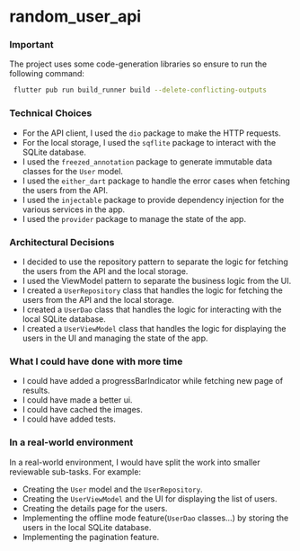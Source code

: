 # random_user_api


###  Important 

The project uses some code-generation libraries so ensure to run the following command:

```sh
 flutter pub run build_runner build --delete-conflicting-outputs
```


### Technical Choices

- For the API client, I used the `dio` package to make the HTTP requests.
- For the local storage, I used the `sqflite` package to interact with the SQLite database.
- I used the `freezed_annotation` package to generate immutable data classes for the `User` model.
- I used the `either_dart` package to handle the error cases when fetching the users from the API.
- I used the `injectable` package to provide dependency injection for the various services in the app.
- I used the `provider` package to manage the state of the app.

### Architectural Decisions

- I decided to use the repository pattern to separate the logic for fetching the users from the API and the local storage.
- I used the ViewModel pattern to separate the business logic from the UI.
- I created a `UserRepository` class that handles the logic for fetching the users from the API and the local storage.
- I created a `UserDao` class that handles the logic for interacting with the local SQLite database.
- I created a `UserViewModel` class that handles the logic for displaying the users in the UI and managing the state of the app.

### What I could have done with more time

- I could have added a progressBarIndicator while fetching new page of results.
- I could have made a better ui.
- I could have cached the images.
- I could have added tests.



### In a real-world environment

In a real-world environment, I would have split the work into smaller reviewable sub-tasks. For example:

- Creating the `User` model and the `UserRepository`.
- Creating the `UserViewModel` and the UI for displaying the list of users.
- Creating the details page for the users.
- Implementing the offline mode feature(`UserDao` classes...) by storing the users in the local SQLite database.
- Implementing the pagination feature.
